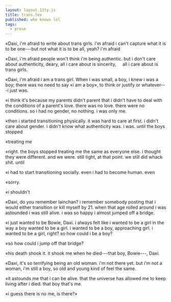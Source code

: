 ```yaml
---
layout: layout.11ty.js
title: trans.tex
published: who knows lol
tags:
  - prose
---
```

&laquo;Daxi, i'm afraid to write about trans girls. i'm afraid i can't capture what it is to be one---but not what it is to be all, yeah? i'm afraid

&laquo;Daxi, i'm afraid people won't think i'm being authentic. but i don't care about authenticity, deary, all i care about is sincerity, &nbsp; &nbsp; all i care about is trans girls.

&laquo;Daxi, i'm afraid i am a trans girl. When i was small, a boy, i knew i was a boy; there was no need to say «i am a boy», to think or justify or whatever---i just was.

&laquo;i think it's because my parents didn't parent that i didn't have to deal with the conditions of a parent's love. there was no love. there were no conditions. so i had no gender, no nothing. i was only me.

&laquo;then i started transitioning physically. it was hard to care at first. i didn't care about gender. i didn't know what authenticity was. i was. until the boys stopped

&laquo;treating me

&laquo;right. the boys stopped treating me the same as everyone else. i thought they were different. and we were. still tight, at that point. we still did whack shit. until

&laquo;i had to start transitioning socially. even i had to become human. even

&laquo;sorry.

&laquo;i shouldn't

&laquo;Daxi, do you remember lainchan? i remember somebody posting that i would either transition or kill myself by 21. when that age rolled around i was astounded i was still alive. i was so happy i almost jumped off a bridge.

&laquo;i just wanted to be Bowie, Daxi. i always felt like i wanted to be a girl in the way a boy wanted to be a girl. i wanted to be a boy, approaching girl. i wanted to be a girl, right? so how could i be a boy?

&laquo;so how could i jump off that bridge?

&laquo;his death shook it. it shook me when he died---that boy, Bowie---, Daxi.

&laquo;Daxi, it's so terrifying being an old woman. i'm not there yet. but i'm not a woman, i'm still a boy, so old and young kind of feel the same.

&laquo;it astounds me that i can be alive. that the universe has allowed me to keep living after i died. that boy that's me.

&laquo;i guess there is no me, is there?&raquo;

